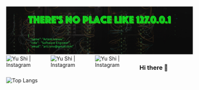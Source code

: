 ![banner](https://github.com/arti-ivnv/arti-ivnv/blob/main/assets/header.png?raw=true)
<a href="https://instagram.com/yushi.95"><img align="left" src="https://img.shields.io/badge/Instagram-E4405F?style=for-the-badge&logo=instagram&logoColor=white" alt="Yu Shi | Instagram" width="120px"/></a>
<a></a>
<a href="https://instagram.com/yushi.95"><img align="left" src="https://img.shields.io/badge/LinkedIn-0077B5?style=for-the-badge&logo=linkedin&logoColor=white" alt="Yu Shi | Instagram" width="120px"/></a>
<a href="https://instagram.com/yushi.95"><img align="left" src="https://img.shields.io/badge/LinkedIn-0077B5?style=for-the-badge&logo=linkedin&logoColor=white" alt="Yu Shi | Instagram" width="120px"/></a>
### Hi there 👋

![Top Langs](https://github-readme-stats.vercel.app/api/top-langs/?username=arti-ivnv&langs_count=10&layout=compact)
<!--
**arti-ivnv/arti-ivnv** is a ✨ _special_ ✨ repository because its `README.md` (this file) appears on your GitHub profile.

Here are some ideas to get you started:

- 🔭 I’m currently working on ...
- 🌱 I’m currently learning ...
- 👯 I’m looking to collaborate on ...
- 🤔 I’m looking for help with ...
- 💬 Ask me about ...
- 📫 How to reach me: ...
- 😄 Pronouns: ...
- ⚡ Fun fact: ...
-->
